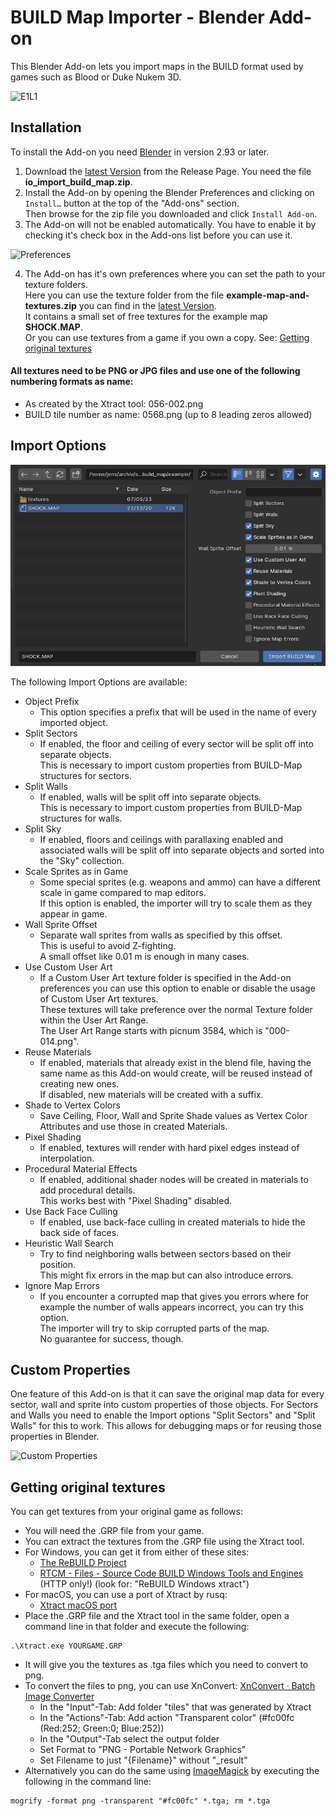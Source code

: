 # BUILD Map Importer - Blender Add-on
This Blender Add-on lets you import maps in the BUILD format used by games such as Blood or Duke Nukem 3D.

![E1L1](/images/e1l1.png)


## Installation

To install the Add-on you need [Blender](https://www.blender.org/) in version 2.93 or later.

1. Download the [latest Version](https://github.com/jensnt/io_import_build_map/releases/latest) from the Release Page. You need the file **io_import_build_map.zip**. 
3. Install the Add-on by opening the Blender Preferences and clicking on `Install…` button at the top of the "Add-ons" section.  
Then browse for the zip file you downloaded and click `Install Add-on`.
5. The Add-on will not be enabled automatically. You have to enable it by checking it's check box in the Add-ons list before you can use it.

![Preferences](/images/preferences.png)

4. The Add-on has it's own preferences where you can set the path to your texture folders.  
Here you can use the texture folder from the file **example-map-and-textures.zip** you can find in the [latest Version](https://github.com/jensnt/io_import_build_map/releases/latest).  
It contains a small set of free textures for the example map **SHOCK.MAP**.  
Or you can use textures from a game if you own a copy. See: [Getting original textures](https://github.com/jensnt/io_import_build_map#getting-original-textures)

#### All textures need to be PNG or JPG files and use one of the following numbering formats as name:
- As created by the Xtract tool: 056-002.png
- BUILD tile number as name: 0568.png (up to 8 leading zeros allowed)

## Import Options

![Import Options](/images/import-options.png)

The following Import Options are available:

- Object Prefix
  - This option specifies a prefix that will be used in the name of every imported object.
- Split Sectors
  - If enabled, the floor and ceiling of every sector will be split off into separate objects.  
    This is necessary to import custom properties from BUILD-Map structures for sectors.
- Split Walls
  - If enabled, walls will be split off into separate objects.  
    This is necessary to import custom properties from BUILD-Map structures for walls.
- Split Sky
  - If enabled, floors and ceilings with parallaxing enabled and associated walls will be split off into separate objects and sorted into the "Sky" collection.
- Scale Sprites as in Game
  - Some special sprites (e.g. weapons and ammo) can have a different scale in game compared to map editors.  
    If this option is enabled, the importer will try to scale them as they appear in game.
- Wall Sprite Offset
  - Separate wall sprites from walls as specified by this offset.  
    This is useful to avoid Z-fighting.  
    A small offset like 0.01 m is enough in many cases.
- Use Custom User Art
  - If a Custom User Art texture folder is specified in the Add-on preferences you can use this option to enable or disable the usage of Custom User Art textures.  
    These textures will take preference over the normal Texture folder within the User Art Range.  
    The User Art Range starts with picnum 3584, which is "000-014.png".
- Reuse Materials
  - If enabled, materials that already exist in the blend file, having the same name as this Add-on would create, will be reused instead of creating new ones.  
    If disabled, new materials will be created with a suffix.
- Shade to Vertex Colors
  - Save Ceiling, Floor, Wall and Sprite Shade values as Vertex Color Attributes and use those in created Materials.
- Pixel Shading
  - If enabled, textures will render with hard pixel edges instead of interpolation.
- Procedural Material Effects
  - If enabled, additional shader nodes will be created in materials to add procedural details.  
    This works best with "Pixel Shading" disabled.
- Use Back Face Culling
  - If enabled, use back-face culling in created materials to hide the back side of faces.
- Heuristic Wall Search
  - Try to find neighboring walls between sectors based on their position.  
    This might fix errors in the map but can also introduce errors.
- Ignore Map Errors
  - If you encounter a corrupted map that gives you errors where for example the number of walls appears incorrect, you can try this option.  
    The importer will try to skip corrupted parts of the map.  
    No guarantee for success, though.

## Custom Properties

One feature of this Add-on is that it can save the original map data for every sector, wall and sprite into custom properties of those objects.
For Sectors and Walls you need to enable the Import options "Split Sectors" and "Split Walls" for this to work.
This allows for debugging maps or for reusing those properties in Blender.

![Custom Properties](/images/custom-props.png)

## Getting original textures

You can get textures from your original game as follows:

- You will need the .GRP file from your game.
- You can extract the textures from the .GRP file using the Xtract tool.
- For Windows, you can get it from either of these sites:
  - [The ReBUILD Project](https://blood.sourceforge.net/rebuild.php)
  - [RTCM - Files - Source Code BUILD Windows Tools and Engines](http://www.dukertcm.com/knowledge-base/downloads-rtcm/src-build-mod-win/) (HTTP only!) (look for: "ReBUILD Windows xtract")
- For macOS, you can use a port of Xtract by rusq:
  - [Xtract macOS port](https://github.com/rusq/xtract)
- Place the .GRP file and the Xtract tool in the same folder, open a command line in that folder and execute the following:
```
.\Xtract.exe YOURGAME.GRP
```
- It will give you the textures as .tga files which you need to convert to png.
- To convert the files to png, you can use XnConvert: [XnConvert · Batch Image Converter](https://www.xnview.com/en/xnconvert/#downloads)
  - In the "Input"-Tab: Add folder "tiles" that was generated by Xtract
  - In the "Actions"-Tab: Add action "Transparent color" (#fc00fc (Red:252; Green:0; Blue:252))
  - In the "Output"-Tab select the output folder
  - Set Format to "PNG - Portable Network Graphics"
  - Set Filename to just "{Filename}" without "_result"
- Alternatively you can do the same using [ImageMagick](https://imagemagick.org/) by executing the following in the command line:
```
mogrify -format png -transparent "#fc00fc" *.tga; rm *.tga
```
